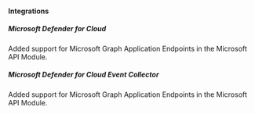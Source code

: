 
#### Integrations

##### Microsoft Defender for Cloud

Added support for Microsoft Graph Application Endpoints in the Microsoft API Module.

##### Microsoft Defender for Cloud Event Collector

Added support for Microsoft Graph Application Endpoints in the Microsoft API Module.
